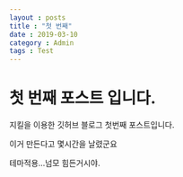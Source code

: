 ```yaml
---
layout : posts
title : "첫 번째" 
date : 2019-03-10
category : Admin
tags : Test
--- 
```

# 첫 번째 포스트 입니다.
지킬을 이용한 깃허브 블로그 첫번째 포스트입니다.

이거 만든다고 몇시간을 날렸군요

테마적용...넘모 힘든거시야.

